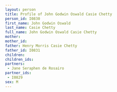 ```yaml
---
layout: person
title: Profile of John Godwin Oswald Casie Chetty
person_id: I0830
first_name: John Godwin Oswald
last_name: Casie Chetty
full_name: John Godwin Oswald Casie Chetty
mother: 
mother_id: 
father: Henry Morris Casie Chetty
father_id: I0831
children:
children_ids:
partners:
 - Jane Seraphen de Rosairo
partner_ids:
 - I0829
sex: M
---
```


